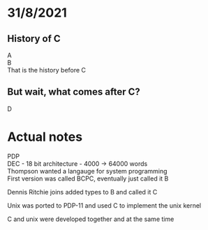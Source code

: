 # 31/8/2021
## History of C
A   
B  
That is the history before C

## But wait, what comes after C?
D

# Actual notes
PDP  
DEC - 18 bit architecture - 4000 -> 64000 words  
Thompson wanted a langauge for system programming  
First version was called BCPC, eventually just called it B

Dennis Ritchie joins added types to B and called it C

 Unix was ported to PDP-11 and used C to implement the unix kernel

 C and unix were developed together and at the same time